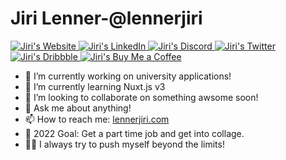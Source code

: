 # Jiri Lenner-@lennerjiri

<a href="https://lennerjiri.com" > 
  <img alt="Jiri's Website" src="https://img.shields.io/badge/-PORTFOLIO-white?logo=marketo&logoColor=black" >
</a>
<a href="https://www.linkedin.com/in/jiri-lenner-78a52520a/" > 
  <img alt="Jiri's LinkedIn" src="https://img.shields.io/badge/-LINKEDIN-0A66C2?logo=linkedin&logoColor=white" >
</a>
<a href="" > 
  <img alt="Jiri's Discord" src="https://img.shields.io/badge/-DISCORD-5865F2?logo=discord&logoColor=white" >
</a>
<a href="https://twitter.com/LennerJiri" > 
  <img alt="Jiri's Twitter" src="https://img.shields.io/badge/-TWITTER-1DA1F2?logo=twitter&logoColor=white" >
</a>
<a href="" > 
  <img alt="Jiri's Dribbble" src="https://img.shields.io/badge/-DRIBBBLE-EA4C89?logo=dribbble&logoColor=white" >
</a>
<a href="" >
  <img alt="Jiri's Buy Me a Coffee" src="https://img.shields.io/badge/-Buy%20Me%20A%20Coffe-FFDD00?logo=buy-me-a-coffee&logoColor=black" >
</a>


>

- 🔭 I’m currently working on university applications!
- 🌱 I’m currently learning Nuxt.js v3
- 👯 I’m looking to collaborate on something awsome soon!
- 💬 Ask me about anything!
- 📫 How to reach me: [lennerjiri.com](https://lennerjiri.com)
- 🎯 2022 Goal: Get a part time job and get into collage.
- 🧗‍♀️ I always try to push myself beyond the limits!






